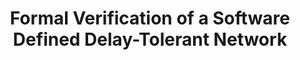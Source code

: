 ---
title: "Formal Verification of a Software Defined Delay-Tolerant Network"
authors: Jan-Paul Ramos-Dávila
type: Presentation
category: workshop
conf: NASA / IEEE
in: "IEEE Workshop on Optimizing Interplanetary Communication Through Network Autonomy"
year: 2024
month: August
dates: 26
---